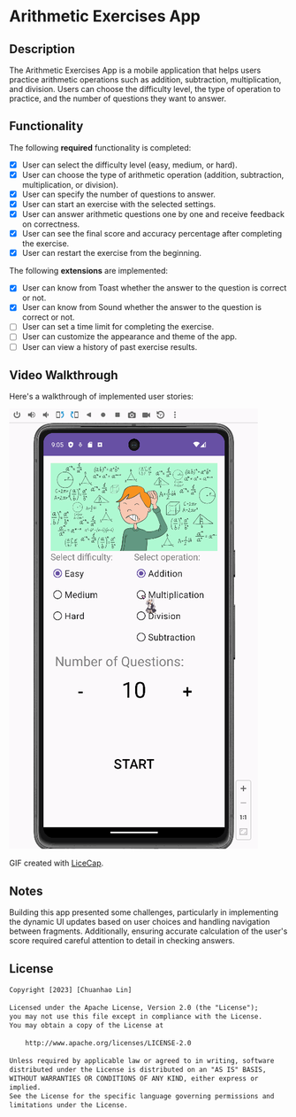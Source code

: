 # Arithmetic Exercises App

## Description

The Arithmetic Exercises App is a mobile application that helps users practice arithmetic operations such as addition, subtraction, multiplication, and division. Users can choose the difficulty level, the type of operation to practice, and the number of questions they want to answer.

## Functionality

The following **required** functionality is completed:

* [x] User can select the difficulty level (easy, medium, or hard).
* [x] User can choose the type of arithmetic operation (addition, subtraction, multiplication, or division).
* [x] User can specify the number of questions to answer.
* [x] User can start an exercise with the selected settings.
* [x] User can answer arithmetic questions one by one and receive feedback on correctness.
* [x] User can see the final score and accuracy percentage after completing the exercise.
* [x] User can restart the exercise from the beginning.

The following **extensions** are implemented:

* [x] User can know from Toast whether the answer to the question is correct or not.
* [x] User can know from Sound whether the answer to the question is correct or not.
* [ ] User can set a time limit for completing the exercise.
* [ ] User can customize the appearance and theme of the app.
* [ ] User can view a history of past exercise results.

## Video Walkthrough

Here's a walkthrough of implemented user stories:

![Video Walkthrough](https://github.com/EdmundRin/ArithmeticExercises/blob/Project_4/Test2.gif)

GIF created with [LiceCap](http://www.cockos.com/licecap/).

## Notes

Building this app presented some challenges, particularly in implementing the dynamic UI updates based on user choices and handling navigation between fragments. Additionally, ensuring accurate calculation of the user's score required careful attention to detail in checking answers.

## License
    Copyright [2023] [Chuanhao Lin]

    Licensed under the Apache License, Version 2.0 (the "License");
    you may not use this file except in compliance with the License.
    You may obtain a copy of the License at

        http://www.apache.org/licenses/LICENSE-2.0

    Unless required by applicable law or agreed to in writing, software
    distributed under the License is distributed on an "AS IS" BASIS,
    WITHOUT WARRANTIES OR CONDITIONS OF ANY KIND, either express or implied.
    See the License for the specific language governing permissions and
    limitations under the License.

